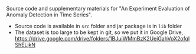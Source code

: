 Source code and supplementary materials for "An Experiment Evaluation of Anomaly Detection in Time Series".

* Source code is available in `src` folder and jar package is in `lib` folder
* The dataset is too large to be kept in git, so we put it in Google Drive, https://drive.google.com/drive/folders/1BJuiWMmBzK2UeiGahVoX2ofqlShELjkN
